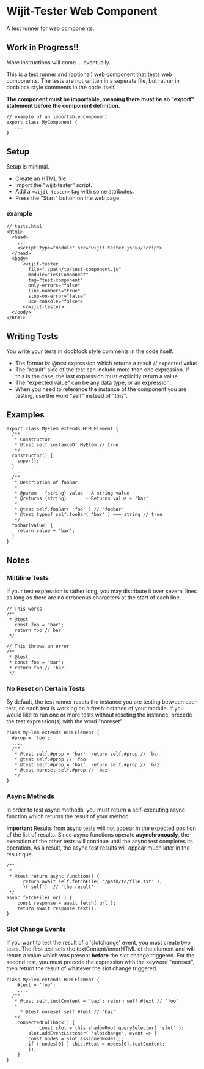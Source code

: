 # Wijit-Tester Web Component

A test runner for web components.

## Work in Progress!!

More instructions will come ... eventually.

This is a test runner and (optional) web component that tests web components. The tests are not written in a seperate file, but rather in docblock style comments in the code itself.

**The component must be importable, meaning there must be an "export" statement before the component definition.**

    // example of an importable component
    export class MyComponent {
      ....
    }

## Setup
Setup is minimal.
- Create an HTML file.
- Import the "wijit-tester" script.
- Add a `<wijit-tester>` tag with some attributes.
- Press the "Start" button on the web page.

### example

    // tests.html
    <html>
      <head>
        ...
        <script type="module" src="wijit-tester.js"></script>
      </head>
      <body>
          <wijit-tester
            file="./path/to/test-component.js"
            module="TestComponent"
            tag="test-component"
            only-errors="false"
            line-numbers="true"
            stop-on-error="false"
            use-console="false">
          </wijit-tester>
      </body>
    </html>

## Writing Tests

You write your tests in docblock style comments in the code itself.

- The format is: @test expression which returns a result // expected value
- The "result" side of the test can include more than one expression. If this is the case, the last expression must explicitly return a value.
- The "expected value" can be any data type, or an expression.
- When you need to reference the instance of the component you are testing, use the word "self" instead of "this".

## Examples

    export class MyElem extends HTMLElement {
      /**
       * Constructor
       * @test self instanceOf MyElem // true
       */
      constructor() {
        super();
      }
      ....
      /**
       * Description of fooBar
       *
       * @param   {string} value - A string value
       * @returns {string}       - Returns value + 'bar'
       *
       * @test self.fooBar( 'foo' ) // 'foobar'
       * @test typeof self.fooBar( 'bar' ) === string // true
       */
      foobar(value) {
        return value + 'bar';
      }
    }

## Notes

### Miltiline Tests

If your test expression is rather long, you may distribute it over several lines as long as there are no erroneous characters at the start of each line.

    // This works
    /**
     * @test
       const foo = 'bar';
       return foo // bar
     */

    // This throws an error
    /**
     * @test
     * const foo = 'bar';
     * return foo // 'bar'
     */

### No Reset on Certain Tests

By default, the test runner resets the instance you are testing between each test, so each test is working on a fresh instance of your module. If you would like to run one or more tests without reseting the instance, precede the test expression(s) with the word "noreset"

    class MyElem extends HTMLElement {
      #prop = 'foo';
      ....
      /**
       * @test self.#prop = 'bar'; return self.#prop // 'bar'
       * @test self.#prop // 'foo'
       * @test self.#prop = 'baz'; return self.#prop // 'baz'
       * @test noreset self.#prop // 'baz'
       */
    }

### Async Methods

In order to test async methods, you must return a self-executing async function which returns the result of your method.

**Important**
Results from async tests will not appear in the expected position of the list of results. Since async functions operate **asynchronously**, the execution of the other tests will continue until the async test completes its operation. As a result, the async test results will appear much later in the result que.

    /**
     * ...
     * @test return async function() {
     	  return await self.fetchFile( '/path/to/file.txt' );
     	  }( self )  // 'the result'
     */
    async fetchFile( url ) {
    	const response = await fetch( url );
    	return await response.text();
    }

 ### Slot Change Events

 If you want to test the result of a 'slotchange' event, you must create two tests. The first test sets the textContent/innerHTML of the element and will return a value which was present **before** the slot change triggered. For the second test, you must precede the expression with the keyword "noreset", then return the result of whatever the slot change triggered.

    class MyElem extends HTMLElement {
    	#text = 'foo';
    	....
      /**
       * @test self.textContent = 'baz'; return self.#text // 'foo'
       *
   		 * @test noreset self.#text // 'baz'
       */
    	connectedCallback() {
 				const slot = this.shadowRoot.querySelector( 'slot' );
    		slot.addEventListener( 'slotchange', event => {
      		const nodes = slot.assignedNodes();
      		if ( nodes[0] ) this.#text = nodes[0].textContent;
    		});
    	}
    }
